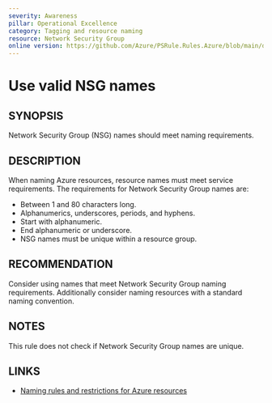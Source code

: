 ```yaml
---
severity: Awareness
pillar: Operational Excellence
category: Tagging and resource naming
resource: Network Security Group
online version: https://github.com/Azure/PSRule.Rules.Azure/blob/main/docs/en/rules/Azure.NSG.Name.md
---
```


# Use valid NSG names

## SYNOPSIS

Network Security Group (NSG) names should meet naming requirements.

## DESCRIPTION

When naming Azure resources, resource names must meet service requirements.
The requirements for Network Security Group names are:

- Between 1 and 80 characters long.
- Alphanumerics, underscores, periods, and hyphens.
- Start with alphanumeric.
- End alphanumeric or underscore.
- NSG names must be unique within a resource group.

## RECOMMENDATION

Consider using names that meet Network Security Group naming requirements.
Additionally consider naming resources with a standard naming convention.

## NOTES

This rule does not check if Network Security Group names are unique.

## LINKS

- [Naming rules and restrictions for Azure resources](https://docs.microsoft.com/en-us/azure/azure-resource-manager/management/resource-name-rules)
